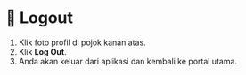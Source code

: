 # 🚪 Logout

1. Klik foto profil di pojok kanan atas.
2. Klik **Log Out**.
3. Anda akan keluar dari aplikasi dan kembali ke portal utama.
